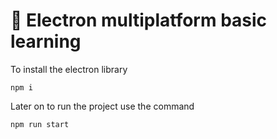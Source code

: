 # 🚧 Electron multiplatform basic learning

To install the electron library

`npm i`

Later on to run the project use the command

`npm run start`


